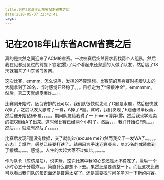 ```yaml
---
title:记在2018年山东省ACM省赛之后
date:2018-05-07 22:42:41
tags:
---
```


# 记在2018年山东省ACM省赛之后

<!--more-->

真的是突然之间迎来了ACM的省赛。一次校赛后突然要求我找两个人组队，然后我在见都没见过的前提下钦定(雾)了两个看起来还熟悉的人做了队友，然后隔了18天就迎来了山东省的省赛。

这次比赛，emmm，怎么说呢，发挥的不算理想。比赛前的热身赛时抱着队友的大腿拿到了28名，当时感觉已经稳了。。。目标定为了“保银冲金”，emmmmm。然后，第二天就螺旋爆炸。。。。

比赛刚开始时，因为安排的还可以，我们队很快就发现了C题是水题，然后很快就A掉了。之后队友又思考了一番，A掉了A题。此时，我们发现了F题通过率较高，然后便开始钻研F题。。。。。期间队友给我讲了一下nimm博弈(雾，然后我现学现卖的把G题给A了出来。这时候比赛已经两个小时了。然后，，，我们开始杠F题。。。。然后，，，就没有然后了。。。。。

比赛后发现F题没有数据，交了就能过(excuse me?!)然而我交了一发WA了。。。。。心态十分爆炸，感觉已经要打铁了。结果因为手速还算凑合，以65名的成绩拿到了银牌。。。。。感觉。。人生的大起大落不过如此。。。。。。

作为队长（应该是吧），说实话，这次比赛中我的心态还是太不稳定了，最后一个小时心态十分爆炸。。。简直什么都想不下去。果然还是要调整一下。而且这次比赛可以看出我们队的知识面还是普遍太窄了，还是需要找时间多学习一下新的内容。